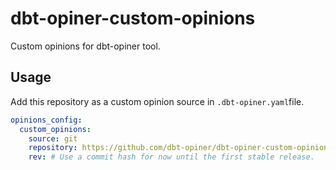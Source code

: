 # dbt-opiner-custom-opinions
Custom opinions for dbt-opiner tool.

## Usage
Add this repository as a custom opinion source in `.dbt-opiner.yaml`file.

```yaml
opinions_config:
  custom_opinions:
    source: git
    repository: https://github.com/dbt-opiner/dbt-opiner-custom-opinions.git
    rev: # Use a commit hash for now until the first stable release.
```
